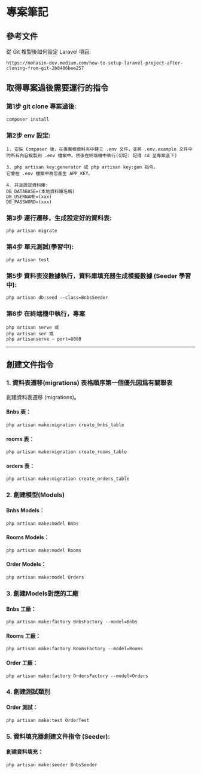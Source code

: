 # 專案筆記

## 參考文件
從 Git 複製後如何設定 Laravel 項目:
```
https://mohasin-dev.medium.com/how-to-setup-laravel-project-after-cloning-from-git-2b8486bee257
```
## 取得專案過後需要運行的指令

### 第1步 git clone 專案過後:
```
composer install
```
### 第2步 env 設定:
```
1. 安裝 Composer 後，在專案根資料夾中建立 .env 文件，並將 .env.example 文件中的所有內容複製到 .env 檔案中。然後在終端機中執行(切記: 記得 cd 至專案底下)

3. php artisan key:generator 或 php artisan key:gen 指令。
它會在 .env 檔案中為您產生 APP_KEY。

4. 并且設定資料庫:
DB_DATABASE=(本地資料庫名稱)
DB_USERNAME=(xxx)
DB_PASSWORD=(xxx)
```
### 第3步 運行遷移，生成設定好的資料表:
```
php artisan migrate
```
### 第4步 單元測試(學習中):
```
php artisan test
```
### 第5步 資料表沒數據執行，資料庫填充器生成模擬數據 (Seeder 學習中):
```
php artisan db:seed --class=BnbsSeeder
```
### 第6步 在終端機中執行，專案
```
php artisan serve 或
php artisan ser 或
php artisanserve — port=8080
```
---

## 創建文件指令

### 1. 資料表遷移(migrations) 表格順序第一個優先因爲有關聯表
創建資料表遷移 (migrations)。
#### Bnbs 表：
```
php artisan make:migration create_bnbs_table
```
#### rooms 表：
```
php artisan make:migration create_rooms_table
```
#### orders 表：
```
php artisan make:migration create_orders_table
```

### 2. 創建模型(Models)
#### Bnbs Models：
```
php artisan make:model Bnbs
```
#### Rooms Models：
```
php artisan make:model Rooms
```
#### Order Models：
```
php artisan make:model Orders
```

### 3. 創建Models對應的工廠
#### Bnbs 工廠：
```
php artisan make:factory BnbsFactory --model=Bnbs
```
#### Rooms 工廠：
```
php artisan make:factory RoomsFactory --model=Rooms
```
#### Order 工廠：
```
php artisan make:factory OrdersFactory --model=Orders
```

### 4. 創建測試類別
#### Order 測試：
```
php artisan make:test OrderTest
```

### 5. 資料填充器創建文件指令 (Seeder):
#### 創建資料填充：
```
php artisan make:seeder BnbsSeeder
```